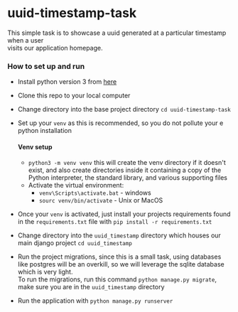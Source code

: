 # uuid-timestamp-task

This simple task is to showcase a uuid generated at a particular timestamp when a user  
visits our application homepage.

### How to set up and run

* Install python version 3 from [here]('https://www.python.org/downloads/)
* Clone this repo to your local computer
* Change directory into the base project directory `cd uuid-timestamp-task`
* Set up your `venv` as this is recommended, so you do not pollute your e python installation

  #### Venv setup
    * `python3 -m venv venv` this will create the venv directory if it doesn't exist, and also create directories inside
      it containing a copy of the Python interpreter, the standard library, and various supporting files 
    * Activate the virtual environment:
      * `venv\Scripts\activate.bat` - windows
      * `sourc venv/bin/activate` - Unix or MacOS
* Once your `venv` is activated, just install your projects requirements found in the `requirements.txt` file with `pip install -r requirements.txt`
* Change directory into the `uuid_timestamp` directory which houses our main django project `cd uuid_timestamp`
* Run the project migrations, since this is a small task, using databases like postgres will be an overkill, so we will leverage the sqlite database which is very light.  
  To run the migrations, run this command `python manage.py migrate`, make sure you are in the `uuid_timestamp` directory
* Run the application with `python manage.py runserver`
